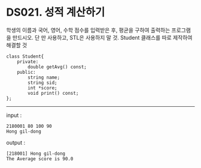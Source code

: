 # DS021. 성적 계산하기
학생의 이름과 국어, 영어, 수학 점수를 입력받은 후, 평균을 구하여 출력하는 프로그램을 만드시오. 단 <iostream>만 사용하고, STL은 사용하지 말 것. Student 클래스를 따로 제작하여 해결할 것

```
class Student{
    private:
        double getAvg() const;
    public:
        string name;
        string sid;
        int *score;
        void print() const;
};
```

---

input : 
```
2180001 80 100 90
Hong gil-dong
```
output :
```
[218001] Hong gil-dong
The Average score is 90.0
```